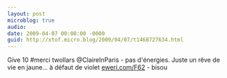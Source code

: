 ```yaml
---
layout: post
microblog: true
audio: 
date: 2009-04-07 00:00:00 -0000
guid: http://xtof.micro.blog/2009/04/07/t1468727634.html
---
```

Give 10 #merci twollars @ClaireInParis  - pas d'énergies. Juste un rêve de vie en jaune...  à défaut de violet  [eweri.com/F62](http://eweri.com/F62) - bisou

